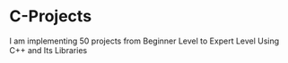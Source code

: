 # C-Projects
I am implementing 50 projects from Beginner Level to Expert Level Using C++ and Its Libraries 
